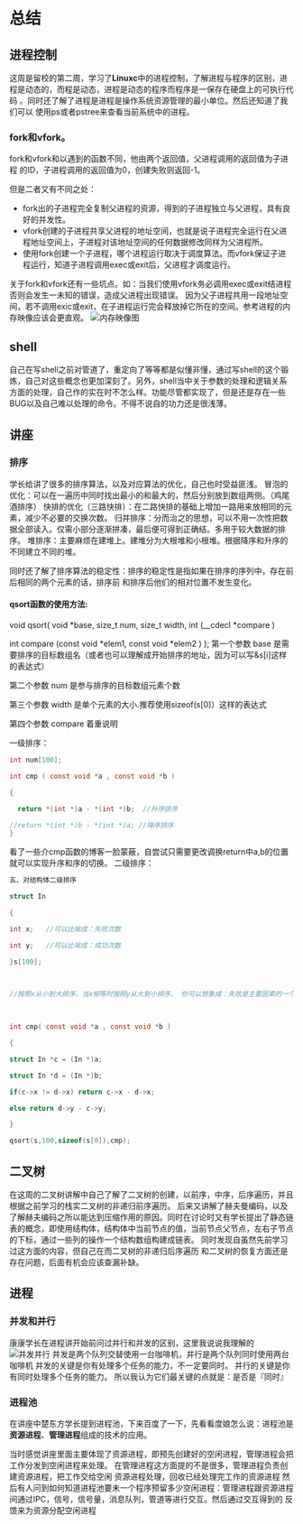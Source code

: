 # 总结
## 进程控制
这周是留校的第二周，学习了**Linuxc**中的进程控制，了解进程与程序的区别，进程是动态的，而程是动态，进程是动态的程序而程序是一保存在硬盘上的可执行代码
。同时还了解了进程是进程是操作系统资源管理的最小单位。然后还知道了我们可以
使用ps或者pstree来查看当前系统中的进程。

### fork和vfork。
fork和vfork和以遇到的函数不同，他由两个返回值，父进程调用的返回值为子进程
的ID，子进程调用的返回值为0，创建失败则返回-1。

但是二者又有不同之处：

* fork出的子进程完全复制父进程的资源，得到的子进程独立与父进程，具有良好的并发性。
* vfork创建的子进程共享父进程的地址空间，也就是说子进程完全运行在父进程地址空间上，子进程对该地址空间的任何数据修改同样为父进程所。
* 使用fork创建一个子进程，哪个进程运行取决于调度算法。而vfork保证子进程运行，知道子进程调用exec或exit后，父进程才调度运行。

关于fork和vfork还有一些坑点。如：当我们使用vfork务必调用exec或exit结进程
否则会发生一未知的错误，造成父进程出现错误。
因为父子进程共用一段地址空间，若不调用exic或exit，在子进程运行完会释放掉它所在的空间。参考进程的内存映像应该会更直观。
![内存映像图](http://img.blog.csdn.net/20160608131130199)
## shell
自己在写shell之前对管道了，重定向了等等都是似懂非懂，通过写shell的这个锻炼，自己对这些概念也更加深刻了。另外，shell当中关于参数的处理和逻辑关系方面的处理，自己作的实在时不怎么样。功能尽管都实现了，但是还是存在一些BUG以及自己难以处理的命令。不得不说自的功力还是很浅薄。
## 讲座
### 排序
学长给讲了很多的排序算法，以及对应算法的优化，自己也时受益匪浅。
冒泡的优化：可以在一遍历中同时找出最小的和最大的，然后分别放到数组两侧。（鸡尾酒排序）
快排的优化（三路快排）：在二路快排的基础上增加一路用来放相同的元素，减少不必要的交换次数。
归并排序：分而治之的思想，可以不用一次性把数据全部读入。仅需小部分逐渐拼凑，最后便可得到正确结。多用于较大数据的排序。
堆排序：主要麻烦在建堆上。建堆分为大根堆和小根堆。根据降序和升序的不同建立不同的堆。

同时还了解了排序算法的稳定性：排序的稳定性是指如果在排序的序列中，存在前后相同的两个元素的话，排序前 和排序后他们的相对位置不发生变化。

#### qsort函数的使用方法:
void qsort( void *base, size_t num, size_t width, int (__cdecl *compare )

int compare (const void *elem1, const void *elem2 ) );
第一个参数 base 是需要排序的目标数组名（或者也可以理解成开始排序的地址，因为可以写&s[i]这样的表达式）

第二个参数 num 是参与排序的目标数组元素个数

第三个参数 width 是单个元素的大小.推荐使用sizeof(s[0]）这样的表达式

第四个参数 compare 着重说明

一级排序：
```c
int num[100];

int cmp ( const void *a , const void *b )

{

  return *(int *)a - *(int *)b;  //升序排序

//return *(int *)b - *(int *)a; //降序排序
}
```
看了一些介cmp函数的博客一脸蒙蔽，自尝试只需要更改调换return中a,b的位置就可以实现升序和序的切换。
二级排序：
```c
五、对结构体二级排序

struct In

{

int x;   //可以比喻成：失败次数

int y;   //可以比喻成：成功次数

}s[100];

 

//按照x从小到大排序，当x相等时按照y从大到小排序。 你可以想象成：失败是主要因素的一个问题，先比较 失败次数少，失败次数相同 再看 成功次数多。

 

int cmp( const void *a , const void *b )

{

struct In *c = (In *)a;

struct In *d = (In *)b;

if(c->x != d->x) return c->x - d->x;

else return d->y - c->y;

}

qsort(s,100,sizeof(s[0]),cmp);

```
## 二叉树
在这周的二叉树讲解中自己了解了二叉树的创建，以前序，中序，后序遍历，并且根据之前学习的栈实二叉树的非递归前序遍历。
后来又讲解了赫夫曼编码，以及了解赫夫编码之所以能达到压缩作用的原因。同时在讨论时又有学长提出了静态链表的概念，即使用结构体，结构体中当前节点的值，当前节点父节点，左右子节点的下标，通过一些列的操作一个结构数组构建成链表。
同时发现自虽然先前学习过这方面的内容，但自己在而二叉树的非递归后序遍历
和二叉树的恢复方面还是存在问题，后面有机会应该查漏补缺。
## 进程
### 并发和并行
康康学长在进程讲开始前问过并行和并发的区别，这里我说说我理解的
![并发并行](https://pic4.zhimg.com/v2-674f0d37fca4fac1bd2df28a2b78e633_r.jpg)
并发是两个队列交替使用一台咖啡机，并行是两个队列同时使用两台咖啡机
并发的关键是你有处理多个任务的能力，不一定要同时。
并行的关键是你有同时处理多个任务的能力。
所以我认为它们最关键的点就是：是否是『同时』
### 进程池
在讲座中楚东方学长提到进程池，下来百度了一下，先看看度娘怎么说：进程池是**资源进程**、**管理进程**组成的技术的应用。

当时感觉讲座里面主要体现了资源进程，即预先创建好的空闲进程，管理进程会把工作分发到空闲进程来处理。
在管理进程这方面提的不是很多，管理进程负责创建资源进程，把工作交给空闲
资源进程处理，回收已经处理完工作的资源进程
然后有人问到如何知道进程池要未一个程序预留多少空闲进程：管理进程跟资源进程
间通过IPC，信号，信号量，消息队列，管道等进行交互。然后通过交互得到的
反馈来为资源分配空闲进程
